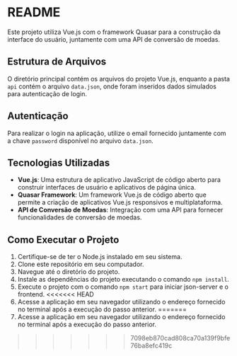 # README

Este projeto utiliza Vue.js com o framework Quasar para a construção da interface do usuário, juntamente com uma API de conversão de moedas.

## Estrutura de Arquivos

O diretório principal contém os arquivos do projeto Vue.js, enquanto a pasta `api` contém o arquivo `data.json`, onde foram inseridos dados simulados para autenticação de login.

## Autenticação

Para realizar o login na aplicação, utilize o email fornecido juntamente com a chave `password` disponível no arquivo `data.json`.

## Tecnologias Utilizadas

- **Vue.js**: Uma estrutura de aplicativo JavaScript de código aberto para construir interfaces de usuário e aplicativos de página única.
- **Quasar Framework**: Um framework Vue.js de código aberto que permite a criação de aplicativos Vue.js responsivos e multiplataforma.
- **API de Conversão de Moedas**: Integração com uma API para fornecer funcionalidades de conversão de moedas.

## Como Executar o Projeto

1. Certifique-se de ter o Node.js instalado em seu sistema.
2. Clone este repositório em seu computador.
3. Navegue até o diretório do projeto.
4. Instale as dependências do projeto executando o comando `npm install`.
5. Execute o projeto com o comando `npm start` para iniciar json-server e o frontend.
<<<<<<< HEAD
6. Acesse a aplicação em seu navegador utilizando o endereço fornecido no terminal após a execução do passo anterior.
=======
7. Acesse a aplicação em seu navegador utilizando o endereço fornecido no terminal após a execução do passo anterior.

>>>>>>> 7098eb870cad808ca70a139f9bfe76ba8efc419c
